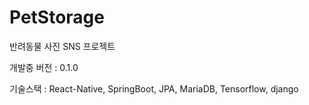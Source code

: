 # PetStorage

반려동물 사진 SNS 프로젝트

개발중 버전 : 0.1.0

기술스택 : React-Native, SpringBoot, JPA, MariaDB, Tensorflow, django
